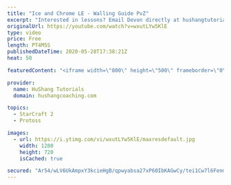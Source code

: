 ```yaml
---
title: "Ice and Chrome LE - Walling Guide PvZ"
excerpt: "Interested in lessons? Email Devon directly at hushangtutorials@outlook.com ------------------------------------------------------------------------------------------------------- Want to support HuShang Tutorials directly? Patreon is a website where you can contribute a monthly donation that will help"
originalUrl: https://youtube.com/watch?v=wxutLYw5KlE
type: video
price: Free
length: PT4M5S
publishedDateTime: 2020-05-28T17:38:21Z
heat: 50

featuredContent: "<iframe width=\"800\" height=\"500\" frameborder=\"0\" src=\"https://www.youtube.com/embed/wxutLYw5KlE\" allow=\"accelerometer; autoplay; encrypted-media; gyroscope; picture-in-picture\" allowfullscreen></iframe>"

provider:
  name: HuShang Tutorials
  domain: hushangcoaching.com

topics:
  - StarCraft 2
  - Protoss

images:
  - url: https://i.ytimg.com/vi/wxutLYw5KlE/maxresdefault.jpg
    width: 1280
    height: 720
    isCached: true

secured: "Ar54/wLV6UkAmpxY3kcieHgB/qpwyabsa27xP60IbKAGwCy/tei1Cw7l6Fenm3Iifzj2ZuDkmuVmzosdgO3Eq0hC+9AGldmms/JkX6gOil5/Uk+Zj8fz5TvkhkAS4cL2qnCvSGZaNvTwZTYaj3et8SY7fLFpxWAqrD4NX5cgyBVt1Crb6cTAg63gMKBtngWoZapyV0ylRS2X4yzcIyq+n6B3R0uRJ7LFv5HeRKxJ+GrOTzyembJ43r6QaQk161c43DmGvnEK3M3/0so5wcP7QIYda0nVVkBu48Caw+yHJJwR+kywJkKevyqzjsnyK94znJA1ve/+GHy6rbJiIK2cP0aIE6l0TLjag3KKpiDbOZBgxluxmLBhUZggJ+VLoM+jQ3ppEwxthxyTEW/z2zYMchhC5NrA4CSNd6SEKkC/C/M=;AhgFaOdtcUG9WRqvWcPNuQ=="
---
```


